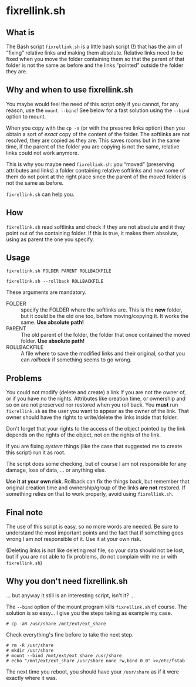 fixrellink.sh
=============

What is
-------

The Bash script `fixrellink.sh` is a little bash script (!) that
has the aim of “fixing” relative links and making them absolute.
Relative links need to be fixed when you move the folder containing
them so that the parent of that folder is not the same as before and
the links “pointed” outside the folder they are.


Why and when to use fixrellink.sh
---------------------------------

You maybe would feel the need of this script only if you cannot,
for any reason, use the `mount --bind`!
See below for a fast solution using the `--bind` option to mount.

When you copy with the `cp -a` (or with the preserve links option)
then you obtain a sort of *exact* copy of the content of the folder.
The softlinks are not resolved, they are copied as they are. This saves
rooms but in the same time, if the parent of the folder you are copying
is not the same, relative links could not work anymore.

This is why you maybe need `fixrellink.sh`: you “moved”
(preserving attributes and links) a folder containing relative softlinks
and now some of them do not point at the right place since the parent
of the moved folder is not the same as before.

`fixrellink.sh` can help you.


How
---

`fixrellink.sh` read softlinks and check if they are not absolute
and it they point out of the containing folder. If this is true, it makes
them absolute, using as parent the one you specify.

Usage
-----

    fixrellink.sh FOLDER PARENT ROLLBACKFILE

    fixrellink.sh --rollback ROLLBACKFILE

These arguments are mandatory.

<dl>
  <dt>FOLDER</dt>
  <dd>
     specify the FOLDER where the softlinks are. This is the <strong>new</strong>
     folder, but it could be the old one too, before moving/copying
     it. It works the same. <strong>Use absolute path!</strong>
  </dd>
  <dt>PARENT</dt>
  <dD>
     The old parent of the folder, the folder that once contained the
     moved folder. <strong>Use absolute path!</strong>
  </dd>
  <dt>ROLLBACKFILE</dt>
  <dd>
      A file where to save the modified links and their original, so that
      you can <em>rollback</em> if something seems to go wrong.
  </dd>
</dl>


Problems
--------

You could not modify (delete and create) a link if you are not the
owner of, or if you have no the rights. Attributes like creation time,
or ownership and so on are not preserved nor restored when you roll
back. You **must** run `fixrellink.sh` as the user you want
to appear as the owner of the link. That owner should have the rights
to write/delete the links inside that folder.

Don't forget that your rights to the access of the object pointed
by the link depends on the rights of the object, not on the rights
of the link.


If you are fixing *system* things (like the case that suggested
me to create this script) run it as root.

The script does some checking, but of course I am not responsible
for any damage, loss of data, ... or anything else.

**Use it at your own risk**. Rollback can fix the things back, but
remember that original creation time and ownership/group of the links
**are not** restored. If something relies on that to work properly,
avoid using `fixrellink.sh`.


Final note
----------

The use of this script is easy, so no more words are needed. Be sure
to understand the most important points and the fact that if something
goes wrong I am not responsible of it. Use it at your own risk.

(Deleting links is not like deleting real file, so your data should not
be lost, but if you are not able to fix problems, do not complain with
me or with `fixrellink.sh`)


Why you don't need fixrellink.sh
--------------------------------

... but anyway it still is an interesting script, isn't it? ...

The `--bind` option of the mount program kills
`fixrellink.sh` of course. The solution is so easy... I give
you the steps taking as example my case.


    # cp -aR /usr/share /mnt/ext/ext_share
	
Check everything's fine before to take the next step.

    # rm -R /usr/share
    # mkdir /usr/share
    # mount --bind /mnt/ext/ext_share /usr/share
    # echo "/mnt/ext/ext_share /usr/share none rw,bind 0 0" >>/etc/fstab

The next time you reboot, you should have your `/usr/share`
as if it were exactly where it was.

